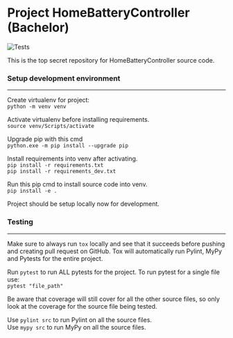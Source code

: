 # Project HomeBatteryController (Bachelor)
![Tests](https://github.com/rasmushyldgaard/Project_HBC/actions/workflows/tests.yml/badge.svg)

This is the top secret repository for HomeBatteryController source code.

### Setup development environment
---
Create virtualenv for project: <br>
`python -m venv venv`

Activate virtualenv before installing requirements. <br>
`source venv/Scripts/activate`

Upgrade pip with this cmd <br>
`python.exe -m pip install --upgrade pip`

Install requirements into venv after activating. <br>
`pip install -r requirements.txt` <br>
`pip install -r requirements_dev.txt`

Run this pip cmd to install source code into venv. <br>
`pip install -e .`

Project should be setup locally now for development.

### Testing
---
Make sure to always run `tox` locally and see that it succeeds before pushing and creating pull request on GitHub. Tox will automatically run Pylint, MyPy and Pytests for the entire project.

Run `pytest` to run ALL pytests for the project. To run pytest for a single file use: <br>
`pytest "file_path"`

Be aware that coverage will still cover for all the other source files, so only look at the coverage for the source file being tested.
<br>

Use  `pylint src` to run Pylint on all the source files. <br>
Use  `mypy src` to run MyPy on all the source files.




